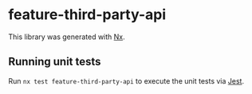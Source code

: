 # feature-third-party-api

This library was generated with [Nx](https://nx.dev).

## Running unit tests

Run `nx test feature-third-party-api` to execute the unit tests via [Jest](https://jestjs.io).
